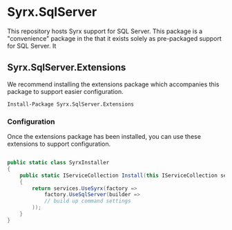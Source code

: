 # Syrx.SqlServer

This repository hosts Syrx support for SQL Server. This package is a "convenience" package in the that it exists solely as pre-packaged support for SQL Server. It 

## Syrx.SqlServer.Extensions

We recommend installing the extensions package which accompanies this package to support easier configuration. 

``` 
Install-Package Syrx.SqlServer.Extensions
```

### Configuration
Once the extensions package has been installed, you can use these extensions to support configuration. 

```csharp

public static class SyrxInstaller
{
    public static IServiceCollection Install(this IServiceCollection services)
    {
        return services.UseSyrx(factory =>
            factory.UseSqlServer(builder =>
            // build up command settings
        ));
    }
}
```

